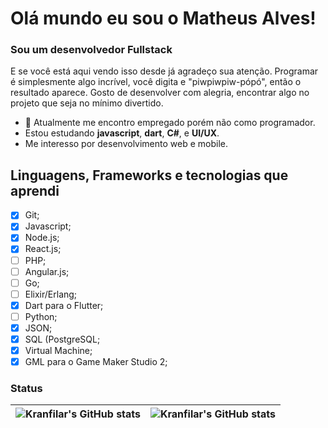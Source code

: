 # Olá mundo eu sou o Matheus Alves!
### Sou um desenvolvedor **Fullstack** 

E se você está aqui vendo isso desde já agradeço sua atenção. Programar é simplesmente algo incrível, você digita e "piwpiwpiw-pópó", então o resultado aparece. Gosto de desenvolver com alegria, encontrar algo no projeto que seja no mínimo divertido.
- 🔭 Atualmente me encontro empregado porém não como programador.
- Estou estudando **javascript**, **dart**, **C#**, e **UI/UX**.
- Me interesso por desenvolvimento web e mobile.

## Linguagens, Frameworks e tecnologias que aprendi
- [x] Git;
- [x] Javascript;
- [x] Node.js;
- [x] React.js;
- [ ] PHP;
- [ ] Angular.js;
- [ ] Go;
- [ ] Elixir/Erlang;
- [x] Dart para o Flutter;
- [ ] Python;
- [x] JSON;
- [x] SQL (PostgreSQL;
- [x] Virtual Machine;
- [x] GML para o Game Maker Studio 2;

### Status
| ![Kranfilar's GitHub stats](https://github-readme-stats.vercel.app/api?username=Kranfilar&show_icons=true&theme=material-palenight) | ![Kranfilar's GitHub stats](https://github-readme-stats.vercel.app/api/top-langs/?username=kranfilar&hide=html&layout=compact&theme=material-palenight) |
| - | - |
